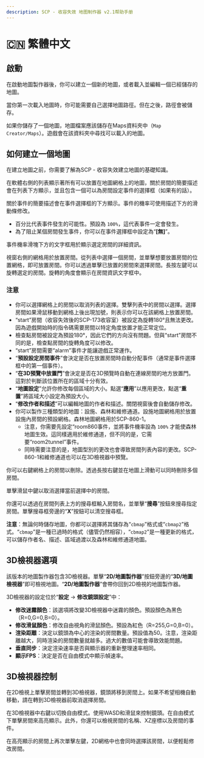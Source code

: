 ```yaml
---
description: SCP - 收容失效 地图制作器 v2.1帮助手册
---
```


# 🇨🇳 繁體中文

## 啟動

在啟動地圖製作器後，你可以建立一個新的地圖，或者載入並編輯一個已經儲存的地圖。

當你第一次載入地圖時，你可能需要自己選擇地圖路徑。但在之後，路徑會被儲存。

如果你儲存了一個地圖，地圖檔案應該儲存在Maps資料夾中（`Map Creator/Maps`）。遊戲會在該資料夾中尋找可以載入的地圖。

## 如何建立一個地圖

在建立地圖之前，你需要了解為SCP - 收容失效建立地圖的基礎知識。

在軟體右側的列表顯示著所有可以放置在地圖網格上的地圖，關於房間的簡要描述會在列表下方顯示，並且包含一個可以為房間設定事件的選擇框（如果有的話）。

關於事件的簡要描述會在事件選擇框的下方顯示。事件的機率可使用描述下方的滑動條修改。

* 百分比代表事件發生的可能性。預設為 `100%`，這代表事件一定會發生。
* 為了阻止某個房間發生事件，你可以在事件選擇框中設定為“**\[無]**”。

事件機率滑塊下方的文字框用於顯示選定房間的詳細資訊。

視窗右側的網格用於放置房間。從列表中選擇一個房間，並單擊想要放置房間的位置網格，即可放置房間。你可以透過單擊已放置的房間來選擇房間。長按左鍵可以旋轉選定的房間。旋轉的角度會顯示在房間資訊文字框中。

### 注意

* 你可以選擇網格上的房間以取消列表的選擇。雙擊列表中的房間以選擇。選擇房間如果滑鼠移動到網格上後出現加號，則表示你可以在該網格上放置房間。
* “start”房間（收容失效後的SCP-173收容室）被設定為旋轉180°且無法更改。因為遊戲開始時的指令碼需要房間以特定角度放置才能正常定位。
* 檢查點房間被設定為預設180°，因此它們的方向沒有問題。但與“start”房間不同的是，檢查點房間的旋轉角度可以修改。
* “start”房間需要“alarm”事件才能讓遊戲正常運作。
* “**預設設定房間事件**”會決定是否在放置房間時自動分配事件（通常是事件選擇框中的第一個事件）。
* “**在3D預覽中放置門**”會決定是否在3D預覽時自動在連線房間的地方放置門。這對於判斷該位置所在的區域十分有效。
* “**地圖設定**”允許你修改每個區域的大小。點選“**應用**”以應用更改，點選“**重置**”將區域大小設定為預設大小。
* “**修改作者和描述**”可以編輯地圖的作者和描述。關閉視窗後會自動儲存修改。
* 你可以製作三種類型的地圖：設施、森林和維修通道。設施地圖網格用於放置設施內房間的預設網格。森林地圖網格用於SCP-860-1。
  * 注意，你需要先設定“room860事件，並將事件機率設為 `100%` 才能使森林地圖生效。這同樣適用於維修通道，但不同的是，它需要“room2tunnel”事件。
  * 同時需要注意的是，地圖型別的更改也會導致房間列表內容的更改。SCP-860-1和維修通道也可以在3D檢視器中預覽。

你可以右鍵網格上的房間以刪除。透過長按右鍵並在地圖上滑動可以同時刪除多個房間。

單擊滑鼠中鍵以取消選擇當前選擇中的房間。

你還可以透過在房間列表上方的搜尋框輸入房間名，並單擊“**搜尋**”按鈕來搜尋指定房間。單擊搜尋框旁邊的“**X**”按鈕可以清空搜尋框。

**注意**：無論何時儲存地圖，你都可以選擇將其儲存為“`cbmap`”格式或“`cbmap2`”格式。“`cbmap`”是一種已過時的格式（儘管仍然相容），“`cbmap2`”是一種更新的格式，可以儲存作者名、描述、區域過渡以及森林和維修通道地圖。

## 3D檢視器選項

該版本的地圖製作器包含3D檢視器。單擊“**2D/地圖製作器**”按鈕旁邊的“**3D/地圖檢視器**”即可檢視地圖。“**2D/地圖製作器**”會帶你回到2D檢視的地圖製作器。

3D檢視器的設定位於“**設定** -> **修改鏡頭設定**”中：

* **修改迷霧顏色**：該選項將改變3D檢視器中迷霧的顏色。預設顏色為黑色（R=0,G=0,B=0）。
* **修改滑鼠顏色**：修改自由視角的滑鼠顏色。預設為紅色（R=255,G=0,B=0）。
* **渲染距離**：決定以鏡頭為中心的渲染的房間數量。預設值為50。注意，渲染距離越大，同時渲染的房間數量就越多。過大的數值可能會導致效能問題。
* **垂直同步**：決定渲染速率是否與顯示器的重新整理速率相同。
* **顯示FPS**：決定是否在自由模式中顯示幀速率。

## 3D檢視器控制

在2D檢視上單擊房間並轉到3D檢視器，鏡頭將移到房間上。如果不希望相機自動移動，請在轉到3D檢視器前取消選擇房間。

在3D檢視器中右鍵以切換自由模式。使用WASD和滑鼠來控制鏡頭。在自由模式下單擊房間來高亮顯示。此外，你還可以檢視房間的名稱、XZ座標以及房間的事件。

在高亮顯示的房間上再次單擊左鍵，2D網格中也會同時選擇該房間，以便輕鬆修改房間。
